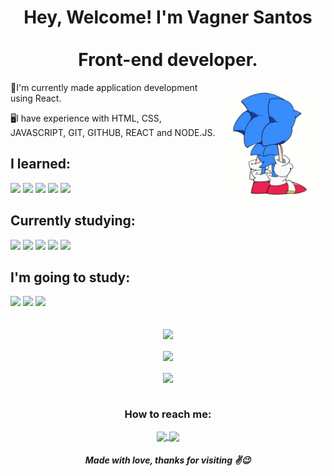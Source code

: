 <h1 align="center">
Hey, Welcome! I'm Vagner Santos
<br>
<br>
Front-end developer. </h1>

<img src="./img/sonic.gif" align="right" height="200" />
<p align="left">
🚀I'm currently made application development using React.

🖥️I have experience with HTML, CSS, JAVASCRIPT, GIT, GITHUB, REACT and NODE.JS.</p>

<h2>I learned:</h2>

<img src="https://img.shields.io/badge/HTML5-E34F26?style=for-the-badge&logo=html5&logoColor=white"/>

<img src="https://img.shields.io/badge/CSS3-1572B6?style=for-the-badge&logo=css3&logoColor=white"/>

<img src="https://img.shields.io/badge/JavaScript-323330?style=for-the-badge&logo=javascript&logoColor=F7DF1E"/>

<img src="https://img.shields.io/badge/Git-E34F26?style=for-the-badge&logo=git&logoColor=white"/>

<img src="https://img.shields.io/badge/GitHub-100000?style=for-the-badge&logo=github&logoColor=white"/>

<h2>Currently studying: </h2>

<img src="https://img.shields.io/badge/React-20232A?style=for-the-badge&logo=react&logoColor=61DAFB"/>

<img src="https://img.shields.io/badge/styled--components-DB7093?style=for-the-badge&logo=styled-components&logoColor=white"/>

<img src="https://img.shields.io/badge/Material--UI-0081CB?style=for-the-badge&logo=material-ui&logoColor=white"/>

<img src="https://img.shields.io/badge/PostgreSQL-316192?style=for-the-badge&logo=postgresql&logoColor=white" />

<img src="https://img.shields.io/badge/MongoDB-4EA94B?style=for-the-badge&logo=mongodb&logoColor=white">

<h2>I'm going to study: </h2>

<img src="https://img.shields.io/badge/React_Native-20232A?style=for-the-badge&logo=react&logoColor=61DAFB"/>

<img src="https://img.shields.io/badge/Sass-CC6699?style=for-the-badge&logo=sass&logoColor=white"/>

<img src="https://img.shields.io/badge/Tailwind_CSS-38B2AC?style=for-the-badge&logo=tailwind-css&logoColor=white"/>



<br>
<br>

<p align="center">
  <a href="https://github.com/vagner0795">
    <img
      align="center"
      height="150em"
      src="https://github-readme-stats.vercel.app/api?username=vagner0795&show_icons=true&include_all_commits=true&count_private=true&theme=dracula"
    />
  </a>

<br>
<br>

<a href="https://github.com/vagner0795">
    <img
      align="center"
      height="165em"
      src="https://github-readme-stats.vercel.app/api/top-langs/?username=vagner0795&show_icons=true&include_all_commits=true&count_private=true&layout=compact&theme=dracula"
    />
  </a>
  <br>
<br>

<a href="https://github.com/vagner0795">
    <img
      align="center"
      height="145em"
      src="https://github-readme-streak-stats.herokuapp.com/?user=vagner0795&theme=dracula&hide_border=true"
    />
  </a>

<br>
<br>

</p>

<h3 align="center"> How to reach me:</h3>

<p align="center">
  
  <a href="https://www.linkedin.com/in/vagner-santos-828731b7/">
    <img
         align="center"
         src="https://img.shields.io/badge/LinkedIn-1C1C1C?style=for-the-badge&logo=linkedin&logoColor=00FFFF"/>
  </a>

  <a href="vagner.devs@hotmail.com/">
    <img
         align="center"
         src="https://img.shields.io/badge/Microsoft_Outlook-0078D4?style=for-the-badge&logo=microsoft-outlook&logoColor=white"/>
  </a>

</p>

<h5 align="center" >
Made with love, thanks for visiting ✌😉</h5>

